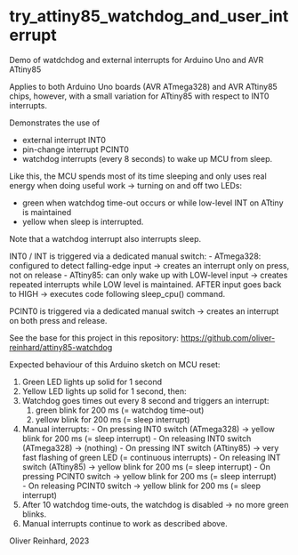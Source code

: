 # try_attiny85_watchdog_and_user_interrupt
Demo of watdchdog and external interrupts for Arduino Uno and AVR ATtiny85

Applies to both Arduino Uno boards (AVR ATmega328) and AVR ATtiny85 chips, however, with a small variation for ATtiny85 with respect to INT0 interrupts.

Demonstrates the use of
  - external interrupt INT0 
  - pin-change interrupt PCINT0 
  - watchdog interrupts (every 8 seconds)
to wake up MCU from sleep.

Like this, the MCU spends most of its time sleeping and only uses real energy when doing useful work -> turning on and off two LEDs:
 - green when watchdog time-out occurs or while low-level INT on ATtiny is maintained
 - yellow when sleep is interrupted.

Note that a watchdog interrupt also interrupts sleep.

INT0 / INT is triggered via a dedicated manual switch:
    - ATmega328: configured to detect falling-edge input -> creates an interrupt only on press, not on release
    - ATtiny85: can only wake up with LOW-level input -> creates repeated interrupts while LOW level is maintained. AFTER input goes back to HIGH -> executes code following sleep_cpu() command.
    
PCINT0 is triggered via a dedicated manual switch -> creates an interrupt on both press and release.

See the base for this project in this repository: https://github.com/oliver-reinhard/attiny85-watchdog 

Expected behaviour of this Arduino sketch on MCU reset:
  1. Green LED lights up solid for 1 second
  2. Yellow LED lights up solid for 1 second, then:
  3. Watchdog goes times out every 8 second and triggers an interrupt:
     1. green blink for 200 ms (= watchdog time-out)
     2. yellow blink for 200 ms (= sleep interrupt)
  4. Manual interrupts:
    - On pressing INT0 switch (ATmega328) -> yellow blink for 200 ms (= sleep interrupt)
    - On releasing INT0 switch (ATmega328) -> (nothing)
    - On pressing INT switch (ATtiny85) -> very fast flashing of green LED (= continuous interrupts)
    - On releasing INT switch (ATtiny85) -> yellow blink for 200 ms (= sleep interrupt) 
    - On pressing PCINT0 switch -> yellow blink for 200 ms (= sleep interrupt)  
    - On releasing PCINT0 switch -> yellow blink for 200 ms (= sleep interrupt) 
  5. After 10 watchdog time-outs, the watchdog is disabled -> no more green blinks.
  6. Manual interrupts continue to work as described above.

Oliver Reinhard, 2023